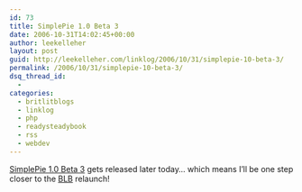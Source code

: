 ```yaml
---
id: 73
title: SimplePie 1.0 Beta 3
date: 2006-10-31T14:02:45+00:00
author: leekelleher
layout: post
guid: http://leekelleher.com/linklog/2006/10/31/simplepie-10-beta-3/
permalink: /2006/10/31/simplepie-10-beta-3/
dsq_thread_id:
  - 
categories:
  - britlitblogs
  - linklog
  - php
  - readysteadybook
  - rss
  - webdev
---
```

[SimplePie 1.0 Beta 3](http://simplepie.org/) gets released later today&#8230; which means I&#8217;ll be one step closer to the [BLB](http://www.britlitblogs.com/) relaunch!